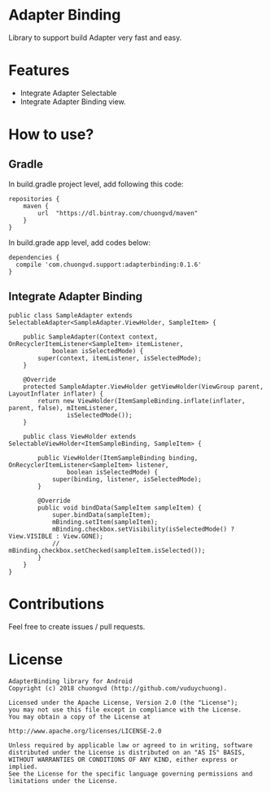 # Adapter Binding
Library to support build Adapter very fast and easy.

# Features
* Integrate Adapter Selectable
* Integrate Adapter Binding view.

# How to use?

## Gradle
In build.gradle project level, add following this code:
```
repositories {
    maven {
        url  "https://dl.bintray.com/chuongvd/maven" 
    }
}
```
In build.grade app level, add codes below:
```
dependencies {
  compile 'com.chuongvd.support:adapterbinding:0.1.6'
}
```

## Integrate Adapter Binding 

```
public class SampleAdapter extends SelectableAdapter<SampleAdapter.ViewHolder, SampleItem> {

    public SampleAdapter(Context context, OnRecyclerItemListener<SampleItem> itemListener,
            boolean isSelectedMode) {
        super(context, itemListener, isSelectedMode);
    }

    @Override
    protected SampleAdapter.ViewHolder getViewHolder(ViewGroup parent, LayoutInflater inflater) {
        return new ViewHolder(ItemSampleBinding.inflate(inflater, parent, false), mItemListener,
                isSelectedMode());
    }

    public class ViewHolder extends SelectableViewHolder<ItemSampleBinding, SampleItem> {

        public ViewHolder(ItemSampleBinding binding, OnRecyclerItemListener<SampleItem> listener,
                boolean isSelectedMode) {
            super(binding, listener, isSelectedMode);
        }

        @Override
        public void bindData(SampleItem sampleItem) {
            super.bindData(sampleItem);
            mBinding.setItem(sampleItem);
            mBinding.checkbox.setVisibility(isSelectedMode() ? View.VISIBLE : View.GONE);
            //            mBinding.checkbox.setChecked(sampleItem.isSelected());
        }
    }
}

```
# Contributions
Feel free to create issues / pull requests.

# License
```
AdapterBinding library for Android
Copyright (c) 2018 chuongvd (http://github.com/vuduychuong).

Licensed under the Apache License, Version 2.0 (the "License");
you may not use this file except in compliance with the License.
You may obtain a copy of the License at

http://www.apache.org/licenses/LICENSE-2.0

Unless required by applicable law or agreed to in writing, software
distributed under the License is distributed on an "AS IS" BASIS,
WITHOUT WARRANTIES OR CONDITIONS OF ANY KIND, either express or implied.
See the License for the specific language governing permissions and
limitations under the License.
```
